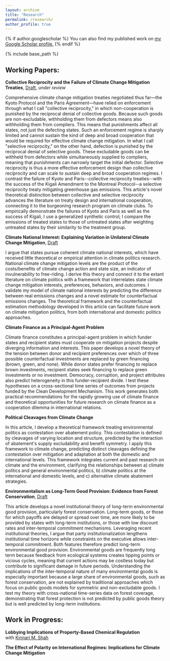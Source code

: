```yaml
---
layout: archive
title: "Research"
permalink: /research/
author_profile: true
---
```


{% if author.googlescholar %}
  You can also find my published work on <u><a href="{{author.googlescholar}}">my Google Scholar profile</a>.</u>
{% endif %}

{% include base_path %}



## Working Papers:



**Collective Reciprocity and the Failure of Climate Change Mitigation Treaties**,
[Draft](http://sam-houskeeper.github.io/files/Papers/Collective_Reciprocity.pdf),
*under review*
<!-- status in italics, draft link, appendix link -->
<!--  draft links like this [Available here](http://sam-houskeeper.github.io/files/CV_10_2023.pdf) -->

Comprehensive climate change mitigation treaties negotiated thus far—the Kyoto Protocol and the Paris Agreement—have relied on enforcement through what I call "collective reciprocity," in which non-cooperation is punished by the reciprocal denial of collective goods. Because such goods are non-excludable, withholding them from defectors means also withholding them from compliers. This means that punishments affect all states, not just the defecting states. Such an enforcement regime is sharply limited and cannot sustain the kind of deep and broad cooperation that would be required for effective climate change mitigation. In what I call "selective reciprocity," on the other hand, defection is punished by the reciprocal denial of selective goods. These excludable goods can be withheld from defectors while simultaneously supplied to compliers, meaning that punishments can narrowly target the initial defector. Selective reciprocity is thus a more effective enforcement design than collective reciprocity and can scale to sustain deep and broad cooperation regimes. I contrast the failure of Kyoto and Paris--collective reciprocity treaties--with the success of the Kigali Amendment to the Montreal Protocol--a selective reciprocity treaty mitigating greenhouse gas emissions. This article's novel theoretical distinction between collective and selective reciprocity advances the literature on treaty design and international cooperation, connecting it to the burgeoning research program on climate clubs. To empirically demonstrate the failures of Kyoto and Paris as well as the success of Kigali, I use a generalized synthetic control; I compare the emissions of treated states to those of untreated states after weighting untreated states by their similarity to the treatment group.



**Climate National Interest: Explaining Variation in Unilateral Climate Change Mitigation**,
[Draft](http://sam-houskeeper.github.io/files/Papers/Houskeeper_Climate_National_Interest.pdf)
<!-- status in italics, draft link, appendix link -->
<!--  draft links like this [Available here](http://sam-houskeeper.github.io/files/CV_10_2023.pdf) -->

I argue that states pursue coherent climate national interests, which have received little theoretical or empirical attention in climate politics research. National climate change mitigation levels are the product of the costs/benefits of climate change action and state size, an indicator of invulnerability to free-riding. I derive this theory and connect it to the extant literature on climate politics with a framework that interrelates state climate change mitigation interests, preferences, behaviors, and outcomes. I validate my model of climate national interests by predicting the difference between real emissions changes and a novel estimate for counterfactual emissions changes. The theoretical framework and the counterfactual estimation methodology developed in this article can facilitate future work on climate mitigation politics, from both international and domestic politics approaches.



**Climate Finance as a Principal-Agent Problem**
<!-- status in italics, draft link, appendix link -->
<!--  draft links like this [Available here](http://sam-houskeeper.github.io/files/CV_10_2023.pdf) -->

Climate finance constitutes a principal-agent problem in which funder states and recipient states must cooperate on mitigation projects despite diverging information and interests. This paper develops a novel theory of the tension between donor and recipient preferences over which of three possible counterfactual investments are replaced by green financing (brown, green, and none). While donor states prefer financing to replace brown investments, recipient states seek financing to replace green investments or no investment. Democracy, corruption, and project attributes also predict heterogeneity in this funder-recipient divide. I test these hypotheses on a cross-sectional time series of outcomes from projects funded by the Clean Development Mechanism. This work generates both practical recommendations for the rapidly growing use of climate finance and theoretical opportunities for future research on climate finance as a cooperation dilemma in international relations.



**Political Cleavages from Climate Change**

In this article, I develop a theoretical framework treating environmental politics as contestation over abatement policy. This contestation is defined by cleavages of varying location and structure, predicted by the interaction of abatement's supply excludability and benefit symmetry. I apply this framework to climate change, predicting distinct cleavages defining the contestation over mitigation and adaptation at both the domestic and international levels. This framework integrates current and past research on climate and the environment, clarifying the relationships between a) climate politics and general environmental politics, b) climate politics at the international and domestic levels, and c) alternative climate abatement strategies.



**Environmentalism as Long-Term Good Provision: Evidence from Forest Conservation**,
[Draft](http://sam-houskeeper.github.io/files/Papers/Environmentalism_as_Long_Term_Good_Provision__Evidence_from_Forest_Conservation_Draft.pdf)
<!-- status in italics, draft link, appendix link -->
<!--  draft links like this [Available here](http://sam-houskeeper.github.io/files/CV_10_2023.pdf) -->

This article develops a novel institutional theory of long-term environmental good provision, particularly forest conservation. Long-term goods, or those for which payoffs are delayed or spread over time, are more likely to be provided by states with long-term institutions, or those with low discount rates and inter-temporal commitment mechanisms. Leveraging recent institutional theories, I argue that party institutionalization lengthens institutional time horizons while constraints on the executive allows inter-temporal commitment. Both features therefore predict long-term environmental good provision. Environmental goods are frequently long term because feedback from ecological systems creates tipping points or vicious cycles, meaning that current actions may be costless today but contribute to significant damage in future periods. Understanding the implications of the inter-temporal nature of many environmental goods is especially important because a large share of environmental goods, such as forest conservation, are not explained by traditional approaches which focus on public goods models for symmetric and non-excludable goods. I test my theory with cross-national time-series data on forest coverage, demonstrating that forest protection is not predicted by public goods theory but is well predicted by long-term institutions.



## Work in Progress:



**Lobbying Implications of Property-Based Chemical Regulation**
<br> with [Kinnari M. Shah](https://www.kinnarimshah.com)



**The Effect of Polarity on International Regimes: Implications for Climate Change Mitigation**
